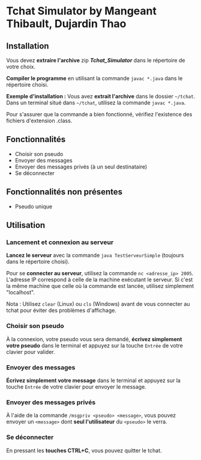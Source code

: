 # Tchat Simulator by Mangeant Thibault, Dujardin Thao

## Installation
Vous devez **extraire l'archive** zip ***Tchat_Simulator*** dans le répertoire de votre choix.

**Compiler le programme** en utilisant la commande `javac *.java` dans le répertoire choisi.

**Exemple d'installation :**
Vous avez **extrait l'archive** dans le dossier `~/tchat`.
Dans un terminal situé dans `~/tchat`, utilisez la commande `javac *.java`.

Pour s'assurer que la commande a bien fonctionné, vérifiez l'existence des fichiers d'extension .class.


## Fonctionnalités

- Choisir son pseudo
- Envoyer des messages
- Envoyer des messages privés (à un seul destinataire)
- Se déconnecter

## Fonctionnalités non présentes

- Pseudo unique


## Utilisation

### Lancement et connexion au serveur
**Lancez le serveur** avec la commande `java TestServeurSimple` (toujours dans le répertoire choisi).

Pour se **connecter au serveur**, utilisez la commande `nc <adresse_ip> 2005`. L'adresse IP correspond à celle de la machine exécutant le serveur. Si c'est la même machine que celle où la commande est lancée, utilisez simplement "localhost".

Nota : Utilisez `clear` (Linux) ou `cls` (Windows) avant de vous connecter au tchat pour éviter des problèmes d'affichage.

### Choisir son pseudo
À la connexion, votre pseudo vous sera demandé, **écrivez simplement votre pseudo** dans le terminal et appuyez sur la touche `Entrée` de votre clavier pour valider.

### Envoyer des messages
**Écrivez simplement votre message** dans le terminal et appuyez sur la touche `Entrée` de votre clavier pour envoyer le message.

### Envoyer des messages privés
À l'aide de la commande `/msgpriv <pseudo> <message>`, vous pouvez envoyer un `<message>` dont **seul l'utilisateur** du `<pseudo>` le verra.

### Se déconnecter
En pressant les **touches CTRL+C**, vous pouvez quitter le tchat.

